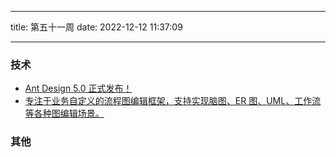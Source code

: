 <!--
 * @Author: try try418@163.com
 * @Date: 2022-12-12 11:37:09
 * @Description:
-->

---

title: 第五十一周
date: 2022-12-12 11:37:09

---

### 技术

- [Ant Design 5.0 正式发布！](https://www.yuque.com/ant-design/ant-design/cy5nfvdo8oidvwmz)
- [专注于业务自定义的流程图编辑框架，支持实现脑图、ER 图、UML、工作流等各种图编辑场景。](https://github.com/didi/LogicFlow)

### 其他
